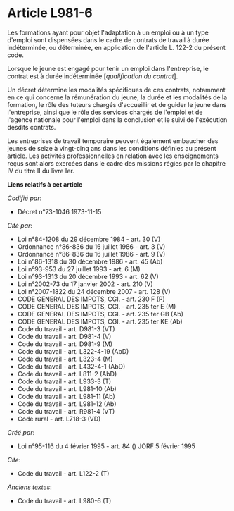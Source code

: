 # Article L981-6

Les formations ayant pour objet l'adaptation à un emploi ou à un type d'emploi sont dispensées dans le cadre de contrats de
travail à durée indéterminée, ou déterminée, en application de l'article L. 122-2 du présent code.

Lorsque le jeune est engagé pour tenir un emploi dans l'entreprise, le contrat est à durée indéterminée [*qualification du
contrat*].

Un décret détermine les modalités spécifiques de ces contrats, notamment en ce qui concerne la rémunération du jeune, la
durée et les modalités de la formation, le rôle des tuteurs chargés d'accueillir et de guider le jeune dans l'entreprise,
ainsi que le rôle des services chargés de l'emploi et de l'agence nationale pour l'emploi dans la conclusion et le suivi de
l'exécution desdits contrats.

Les entreprises de travail temporaire peuvent également embaucher des jeunes de seize à vingt-cinq ans dans les conditions
définies au présent article. Les activités professionnelles en relation avec les enseignements reçus sont alors exercées dans
le cadre des missions régies par le chapitre IV du titre II du livre Ier.

**Liens relatifs à cet article**

_Codifié par_:

  - Décret n°73-1046 1973-11-15

_Cité par_:

  - Loi n°84-1208 du 29 décembre 1984 - art. 30 (V)
  - Ordonnance n°86-836 du 16 juillet 1986 - art. 3 (V)
  - Ordonnance n°86-836 du 16 juillet 1986 - art. 9 (V)
  - Loi n°86-1318 du 30 décembre 1986 - art. 45 (Ab)
  - Loi n°93-953 du 27 juillet 1993 - art. 6 (M)
  - Loi n°93-1313 du 20 décembre 1993 - art. 62 (V)
  - Loi n°2002-73 du 17 janvier 2002 - art. 210 (V)
  - Loi n°2007-1822 du 24 décembre 2007 - art. 128 (V)
  - CODE GENERAL DES IMPOTS, CGI. - art. 230 F (P)
  - CODE GENERAL DES IMPOTS, CGI. - art. 235 ter E (M)
  - CODE GENERAL DES IMPOTS, CGI. - art. 235 ter GB (Ab)
  - CODE GENERAL DES IMPOTS, CGI. - art. 235 ter KE (Ab)
  - Code du travail - art. D981-3 (VT)
  - Code du travail - art. D981-4 (V)
  - Code du travail - art. D981-9 (M)
  - Code du travail - art. L322-4-19 (AbD)
  - Code du travail - art. L323-4 (M)
  - Code du travail - art. L432-4-1 (AbD)
  - Code du travail - art. L811-2 (AbD)
  - Code du travail - art. L933-3 (T)
  - Code du travail - art. L981-10 (Ab)
  - Code du travail - art. L981-11 (Ab)
  - Code du travail - art. L981-12 (Ab)
  - Code du travail - art. R981-4 (VT)
  - Code rural - art. L718-3 (VD)

_Créé par_:

  - Loi n°95-116 du 4 février 1995 - art. 84 () JORF 5 février 1995

_Cite_:

  - Code du travail - art. L122-2 (T)

_Anciens textes_:

  - Code du travail - art. L980-6 (T)
